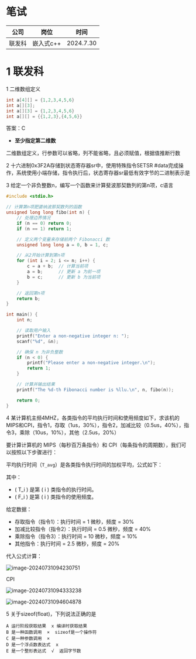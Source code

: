 # 笔试

| 公司   | 岗位      | 时间      |
| ------ | --------- | --------- |
| 联发科 | 嵌入式c++ | 2024.7.30 |

# 1 联发科

1 二维数组定义

```cpp
int a[4][] = {1,2,3,4,5,6}
int a[][3];
int a[][3] = {1,2,3,4,5,6}
int a[][] = {{1,2,3},{4,5,6}}
```



答案：C

* **至少指定第二维数**

二维数组定义，行参数可以省略，列不能省略，且必须赋值，根据值推断行数 



2 十六进制0x3F2A存储到状态寄存器sr中，使用特殊指令SETSR #data完成操作，系统使用小端存储，指令执行后，状态寄存器sr最低有效字节的二进制表示是



3 给定一个非负整数n，编写一个函数来计算斐波那契数列的第n项，c语言

```c
#include <stdio.h>

// 计算第n项肥婆纳波那契数列的函数
unsigned long long fibo(int n) {
    // 处理边界情况
    if (n == 0) return 0;
    if (n == 1) return 1;

    // 定义两个变量来存储前两个 Fibonacci 数
    unsigned long long a = 0, b = 1, c;

    // 从2开始计算到第n项
    for (int i = 2; i <= n; i++) {
        c = a + b;  // 计算当前项
        a = b;      // 更新 a 为前一项
        b = c;      // 更新 b 为当前项
    }

    // 返回第n项
    return b;
}

int main() {
    int n;

    // 读取用户输入
    printf("Enter a non-negative integer n: ");
    scanf("%d", &n);

    // 确保 n 为非负整数
    if (n < 0) {
        printf("Please enter a non-negative integer.\n");
        return 1;
    }

    // 计算并输出结果
    printf("The %d-th Fibonacci number is %llu.\n", n, fibo(n));

    return 0;
}

```



4 某计算机主频4MHZ，各类指令的平均执行时间和使用频度如下，求该机的MIPS和CPI，指令1，存取（1us，30%），指令2，加减比较（0.5us，40%），指令3，乘除（10us，10%），其他（2.5us，20%）

要计算计算机的 MIPS（每秒百万条指令）和 CPI（每条指令的周期数），我们可以按照以下步骤进行：

平均执行时间（`T_avg`）是各类指令执行时间的加权平均，公式如下：

其中：
- \( T_i \) 是第 \( i \) 类指令的执行时间。
- \( F_i \) 是第 \( i \) 类指令的使用频度。

给定数据：
- 存取指令（指令1）：执行时间 = 1 微秒，频度 = 30%
- 加减比较指令（指令2）：执行时间 = 0.5 微秒，频度 = 40%
- 乘除指令（指令3）：执行时间 = 10 微秒，频度 = 10%
- 其他指令：执行时间 = 2.5 微秒，频度 = 20%

代入公式计算：

![image-20240731094230751](https://cdn.jsdelivr.net/gh/ZhangYuQiao326/study_nodes_pictures/img/202407310942781.png)

CPI

![image-20240731094333238](https://cdn.jsdelivr.net/gh/ZhangYuQiao326/study_nodes_pictures/img/202407310943353.png)

![image-20240731094604878](https://cdn.jsdelivr.net/gh/ZhangYuQiao326/study_nodes_pictures/img/202407310946965.png)

5 关于sizeof(float)，下列说法正确的是

```
A 运行阶段获取结果  x 编译时获取结果
B 是一种函数调用  ×  sizeof是一个操作符
C 是一种参数调用  ×
D 是一个浮点数表达式  x
E 是一个整形表达式  √  返回字节数
```

